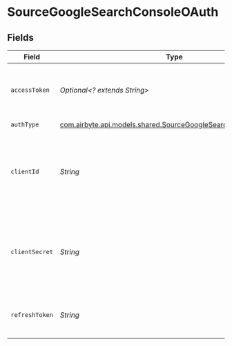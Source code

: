 # SourceGoogleSearchConsoleOAuth


## Fields

| Field                                                                                                                                                                     | Type                                                                                                                                                                      | Required                                                                                                                                                                  | Description                                                                                                                                                               |
| ------------------------------------------------------------------------------------------------------------------------------------------------------------------------- | ------------------------------------------------------------------------------------------------------------------------------------------------------------------------- | ------------------------------------------------------------------------------------------------------------------------------------------------------------------------- | ------------------------------------------------------------------------------------------------------------------------------------------------------------------------- |
| `accessToken`                                                                                                                                                             | *Optional<? extends String>*                                                                                                                                              | :heavy_minus_sign:                                                                                                                                                        | Access token for making authenticated requests. Read more <a href="https://developers.google.com/webmaster-tools/v1/how-tos/authorizing">here</a>.                        |
| `authType`                                                                                                                                                                | [com.airbyte.api.models.shared.SourceGoogleSearchConsoleAuthType](../../models/shared/SourceGoogleSearchConsoleAuthType.md)                                               | :heavy_check_mark:                                                                                                                                                        | N/A                                                                                                                                                                       |
| `clientId`                                                                                                                                                                | *String*                                                                                                                                                                  | :heavy_check_mark:                                                                                                                                                        | The client ID of your Google Search Console developer application. Read more <a href="https://developers.google.com/webmaster-tools/v1/how-tos/authorizing">here</a>.     |
| `clientSecret`                                                                                                                                                            | *String*                                                                                                                                                                  | :heavy_check_mark:                                                                                                                                                        | The client secret of your Google Search Console developer application. Read more <a href="https://developers.google.com/webmaster-tools/v1/how-tos/authorizing">here</a>. |
| `refreshToken`                                                                                                                                                            | *String*                                                                                                                                                                  | :heavy_check_mark:                                                                                                                                                        | The token for obtaining a new access token. Read more <a href="https://developers.google.com/webmaster-tools/v1/how-tos/authorizing">here</a>.                            |